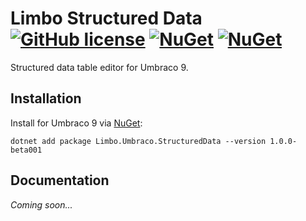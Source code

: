 # Limbo Structured Data  [![GitHub license](https://img.shields.io/badge/license-MIT-blue.svg)](LICENSE.md) [![NuGet](https://img.shields.io/nuget/v/Limbo.Umbraco.StructuredData.svg)](https://www.nuget.org/packages/Limbo.Umbraco.StructuredData) [![NuGet](https://img.shields.io/nuget/dt/Limbo.Umbraco.StructuredData.svg)](https://www.nuget.org/packages/Limbo.Umbraco.StructuredData) <!--[![Our Umbraco](https://img.shields.io/badge/our-umbraco-%233544B1)](https://our.umbraco.com/packages/backoffice-extensions/limbo-structured-data/)-->

Structured data table editor for Umbraco 9.

## Installation

Install for Umbraco 9 via [NuGet](https://www.nuget.org/packages/Limbo.Umbraco.StructuredData/1.0.0-beta001):

```
dotnet add package Limbo.Umbraco.StructuredData --version 1.0.0-beta001
```

## Documentation

*Coming soon...*
